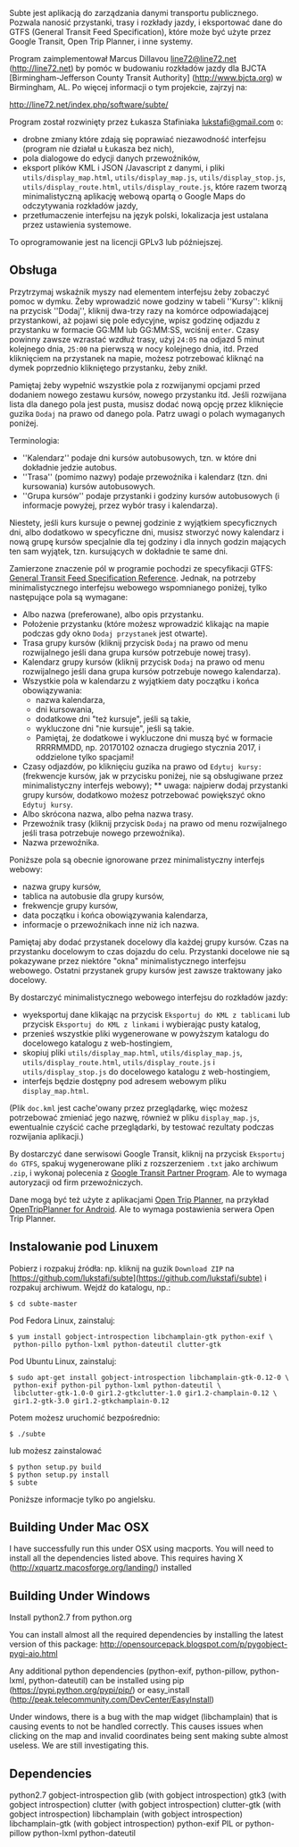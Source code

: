 Subte jest aplikacją do zarządzania danymi transportu publicznego. Pozwala nanosić przystanki, trasy i rozkłady jazdy, i eksportować dane do GTFS (General Transit Feed Specification), które może być użyte przez Google Transit, Open Trip Planner, i inne systemy.

Program zaimplementował Marcus Dillavou <line72@line72.net> (http://line72.net) by pomóc w budowaniu rozkładów jazdy dla BJCTA [Birmingham-Jefferson County Transit Authority] (http://www.bjcta.org) w Birmingham, AL. Po więcej informacji o tym projekcie, zajrzyj na:

http://line72.net/index.php/software/subte/

Program został rozwinięty przez Łukasza Stafiniaka <lukstafi@gmail.com> o:
* drobne zmiany które zdają się poprawiać niezawodność interfejsu (program nie działał u Łukasza bez nich),
* pola dialogowe do edycji danych przewoźników,
* eksport plików KML i JSON /Javascript z danymi, i pliki `utils/display_map.html`, `utils/display_map.js`, `utils/display_stop.js`, `utils/display_route.html`, `utils/display_route.js`, które razem tworzą minimalistyczną aplikację webową opartą o Google Maps do odczytywania rozkładów jazdy,
* przetłumaczenie interfejsu na język polski, lokalizacja jest ustalana przez ustawienia systemowe.

To oprogramowanie jest na licencji GPLv3 lub późniejszej.

## Obsługa

Przytrzymaj wskaźnik myszy nad elementem interfejsu żeby zobaczyć pomoc w dymku. Żeby wprowadzić nowe godziny w tabeli ''Kursy'': kliknij na przycisk ''Dodaj'', kliknij dwa-trzy razy na komórce odpowiadającej przystankowi, aż pojawi się pole edycyjne, wpisz godzinę odjazdu z przystanku w formacie GG:MM lub GG:MM:SS, wciśnij `enter`. Czasy powinny zawsze wzrastać wzdłuż trasy, użyj `24:05` na odjazd 5 minut kolejnego dnia, `25:00` na pierwszą w nocy kolejnego dnia, itd. Przed kliknięciem na przystanek na mapie, możesz potrzebować kliknąć na dymek poprzednio klikniętego przystanku, żeby znikł.

Pamiętaj żeby wypełnić wszystkie pola z rozwijanymi opcjami przed dodaniem nowego zestawu kursów, nowego przystanku itd. Jeśli rozwijana lista dla danego pola jest pusta, musisz dodać nową opcję przez kliknięcie guzika `Dodaj` na prawo od danego pola. Patrz uwagi o polach wymaganych poniżej.

Terminologia:
* ''Kalendarz'' podaje dni kursów autobusowych, tzn. w które dni dokładnie jedzie autobus.
* ''Trasa'' (pomimo nazwy) podaje przewoźnika i kalendarz (tzn. dni kursowania) kursów autobusowych.
* ''Grupa kursów'' podaje przystanki i godziny kursów autobusowych (i informacje powyżej, przez wybór trasy i kalendarza).

Niestety, jeśli kurs kursuje o pewnej godzinie z wyjątkiem specyficznych dni, albo dodatkowo w specyficzne dni, musisz stworzyć nowy kalendarz i nową grupę kursów specjalnie dla tej godziny i dla innych godzin mających ten sam wyjątek, tzn. kursujących w dokładnie te same dni.

Zamierzone znaczenie pól w programie pochodzi ze specyfikacji GTFS:
[General Transit Feed Specification Reference](https://developers.google.com/transit/gtfs/reference).
Jednak, na potrzeby minimalistycznego interfejsu webowego wspomnianego poniżej, tylko następujące pola są wymagane:
* Albo nazwa (preferowane), albo opis przystanku.
* Położenie przystanku (które możesz wprowadzić klikając na mapie podczas gdy okno `Dodaj przystanek` jest otwarte).
* Trasa grupy kursów (kliknij przycisk `Dodaj` na prawo od menu rozwijalnego jeśli dana grupa kursów potrzebuje nowej trasy).
* Kalendarz grupy kursów (kliknij przycisk `Dodaj` na prawo od menu rozwijalnego jeśli dana grupa kursów potrzebuje nowego kalendarza).
* Wszystkie pola w kalendarzu z wyjątkiem daty początku i końca obowiązywania:
  * nazwa kalendarza,
  * dni kursowania,
  * dodatkowe dni "też kursuje", jeśli są takie,
  * wykluczone dni "nie kursuje", jeśli są takie.
  * Pamiętaj, że dodatkowe i wykluczone dni muszą być w formacie RRRRMMDD, np. 20170102 oznacza drugiego stycznia 2017, i oddzielone tylko spacjami!
* Czasy odjazdów, po kliknięciu guzika na prawo od `Edytuj kursy:` (frekwencje kursów, jak w przycisku poniżej, nie są obsługiwane przez minimalistyczny interfejs webowy);
** uwaga: najpierw dodaj przystanki grupy kursów, dodatkowo możesz potrzebować powiększyć okno `Edytuj kursy`.
* Albo skrócona nazwa, albo pełna nazwa trasy.
* Przewoźnik trasy (kliknij przycisk `Dodaj` na prawo od menu rozwijalnego jeśli trasa potrzebuje nowego przewoźnika).
* Nazwa przewoźnika.

Poniższe pola są obecnie ignorowane przez minimalistyczny interfejs webowy:
* nazwa grupy kursów,
* tablica na autobusie dla grupy kursów,
* frekwencje grupy kursów,
* data początku i końca obowiązywania kalendarza,
* informacje o przewoźnikach inne niż ich nazwa.

Pamiętaj aby dodać przystanek docelowy dla każdej grupy kursów. Czas na przystanku docelowym to czas dojazdu do celu. Przystanki docelowe nie są pokazywane przez niektóre "okna" minimalistycznego interfejsu webowego. Ostatni przystanek grupy kursów jest zawsze traktowany jako docelowy.

By dostarczyć minimalistycznego webowego interfejsu do rozkładów jazdy:
* wyeksportuj dane klikając na przycisk `Eksportuj do KML z tablicami` lub przycisk `Eksportuj do KML z linkami` i wybierając pusty katalog,
* przenieś wszystkie pliki wygenerowane w powyższym katalogu do docelowego katalogu z web-hostingiem,
* skopiuj pliki `utils/display_map.html`, `utils/display_map.js`, `utils/display_route.html`, `utils/display_route.js` i `utils/display_stop.js` do docelowego katalogu z web-hostingiem,
* interfejs będzie dostępny pod adresem webowym pliku `display_map.html`.

(Plik `doc.kml` jest cache'owany przez przeglądarkę, więc możesz potrzebować zmieniać jego nazwę, również w pliku `display_map.js`, ewentualnie czyścić cache przeglądarki, by testować rezultaty podczas rozwijania aplikacji.)

By dostarczyć dane serwisowi Google Transit, kliknij na przycisk `Eksportuj do GTFS`, spakuj wygenerowane pliki z rozszerzeniem `.txt` jako archiwum `.zip`, i wykonaj polecenia z [Google Transit Partner Program](https://maps.google.com/help/maps/mapcontent/transit/participate.html). Ale to wymaga autoryzacji od firm przewoźniczych.

Dane mogą być też użyte z aplikacjami [Open Trip Planner](http://www.opentripplanner.org/), na przykład [OpenTripPlanner for Android](https://github.com/CUTR-at-USF/OpenTripPlanner-for-Android/wiki). Ale to wymaga postawienia serwera Open Trip Planner.

## Instalowanie pod Linuxem

Pobierz i rozpakuj źródła: np. kliknij na guzik `Download ZIP` na [https://github.com/lukstafi/subte](https://github.com/lukstafi/subte) i rozpakuj archiwum. Wejdź do katalogu, np.:

```
$ cd subte-master
```

Pod Fedora Linux, zainstaluj:

```
$ yum install gobject-introspection libchamplain-gtk python-exif \
 python-pillo python-lxml python-dateutil clutter-gtk
```

Pod Ubuntu Linux, zainstaluj:

```
$ sudo apt-get install gobject-introspection libchamplain-gtk-0.12-0 \
 python-exif python-pil python-lxml python-dateutil \
 libclutter-gtk-1.0-0 gir1.2-gtkclutter-1.0 gir1.2-champlain-0.12 \
 gir1.2-gtk-3.0 gir1.2-gtkchamplain-0.12
```

Potem możesz uruchomić bezpośrednio:

```
$ ./subte
```

lub możesz zainstalować

```
$ python setup.py build
$ python setup.py install
$ subte
```

Poniższe informacje tylko po angielsku.

## Building Under Mac OSX

I have successfully run this under OSX using macports. You will need to install all the dependencies listed above. This requires having X (http://xquartz.macosforge.org/landing/) installed

## Building Under Windows

Install python2.7 from python.org

You can install almost all the required dependencies by installing the latest version of this package:
http://opensourcepack.blogspot.com/p/pygobject-pygi-aio.html

Any additional python dependencies (python-exif, python-pillow, python-lxml, python-dateutil) can be installed using pip (https://pypi.python.org/pypi/pip/) or easy_install (http://peak.telecommunity.com/DevCenter/EasyInstall)

Under windows, there is a bug with the map widget (libchamplain) that is causing events to not be handled correctly. This causes issues when clicking on the map and invalid coordinates being sent making subte almost useless. We are still investigating this.

## Dependencies

python2.7
gobject-introspection
glib (with gobject introspection)
gtk3 (with gobject introspection)
clutter (with gobject introspection)
clutter-gtk (with gobject introspection)
libchamplain (with gobject introspection)
libchamplain-gtk (with gobject introspection)
python-exif
PIL or python-pillow
python-lxml
python-dateutil
